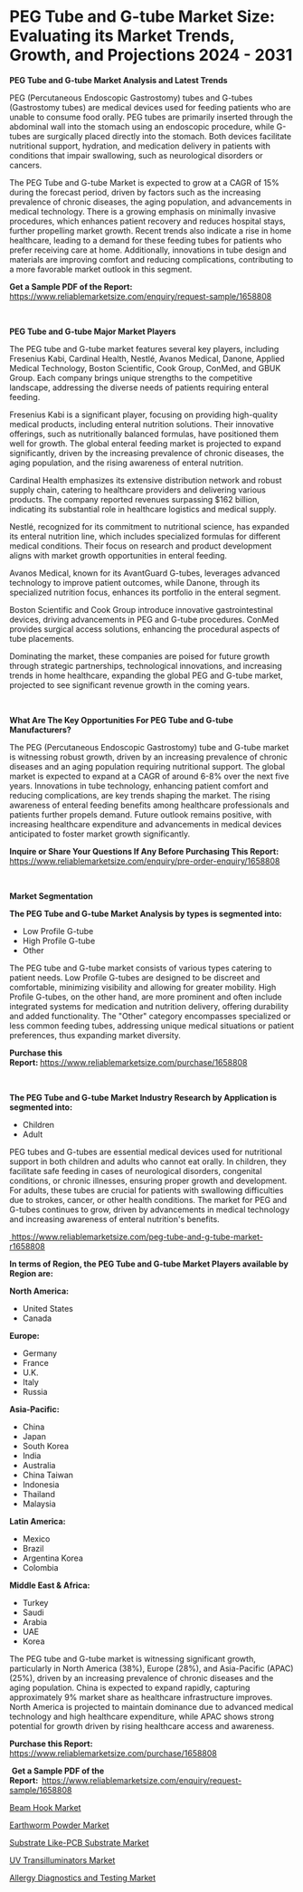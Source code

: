 <p><h1>PEG Tube and G-tube Market Size: Evaluating its Market Trends, Growth, and Projections 2024 - 2031</h1></p><p><strong>PEG Tube and G-tube Market Analysis and Latest Trends</strong></p>
<p><p>PEG (Percutaneous Endoscopic Gastrostomy) tubes and G-tubes (Gastrostomy tubes) are medical devices used for feeding patients who are unable to consume food orally. PEG tubes are primarily inserted through the abdominal wall into the stomach using an endoscopic procedure, while G-tubes are surgically placed directly into the stomach. Both devices facilitate nutritional support, hydration, and medication delivery in patients with conditions that impair swallowing, such as neurological disorders or cancers.</p><p>The PEG Tube and G-tube Market is expected to grow at a CAGR of 15% during the forecast period, driven by factors such as the increasing prevalence of chronic diseases, the aging population, and advancements in medical technology. There is a growing emphasis on minimally invasive procedures, which enhances patient recovery and reduces hospital stays, further propelling market growth. Recent trends also indicate a rise in home healthcare, leading to a demand for these feeding tubes for patients who prefer receiving care at home. Additionally, innovations in tube design and materials are improving comfort and reducing complications, contributing to a more favorable market outlook in this segment.</p></p>
<p><strong>Get a Sample PDF of the Report:&nbsp;</strong> <a href="https://www.reliablemarketsize.com/enquiry/request-sample/1658808?utm_campaign=1133&utm_medium=2&utm_source=Github&utm_content=ia&utm_term=28092024&utm_id=peg-tube-and-g-tube">https://www.reliablemarketsize.com/enquiry/request-sample/1658808</a></p>
<p>&nbsp;</p>
<p><strong>PEG Tube and G-tube Major Market Players</strong></p>
<p><p>The PEG tube and G-tube market features several key players, including Fresenius Kabi, Cardinal Health, Nestlé, Avanos Medical, Danone, Applied Medical Technology, Boston Scientific, Cook Group, ConMed, and GBUK Group. Each company brings unique strengths to the competitive landscape, addressing the diverse needs of patients requiring enteral feeding.</p><p>Fresenius Kabi is a significant player, focusing on providing high-quality medical products, including enteral nutrition solutions. Their innovative offerings, such as nutritionally balanced formulas, have positioned them well for growth. The global enteral feeding market is projected to expand significantly, driven by the increasing prevalence of chronic diseases, the aging population, and the rising awareness of enteral nutrition.</p><p>Cardinal Health emphasizes its extensive distribution network and robust supply chain, catering to healthcare providers and delivering various products. The company reported revenues surpassing $162 billion, indicating its substantial role in healthcare logistics and medical supply.</p><p>Nestlé, recognized for its commitment to nutritional science, has expanded its enteral nutrition line, which includes specialized formulas for different medical conditions. Their focus on research and product development aligns with market growth opportunities in enteral feeding.</p><p>Avanos Medical, known for its AvantGuard G-tubes, leverages advanced technology to improve patient outcomes, while Danone, through its specialized nutrition focus, enhances its portfolio in the enteral segment.</p><p>Boston Scientific and Cook Group introduce innovative gastrointestinal devices, driving advancements in PEG and G-tube procedures. ConMed provides surgical access solutions, enhancing the procedural aspects of tube placements.</p><p>Dominating the market, these companies are poised for future growth through strategic partnerships, technological innovations, and increasing trends in home healthcare, expanding the global PEG and G-tube market, projected to see significant revenue growth in the coming years.</p></p>
<p>&nbsp;</p>
<p><strong>What Are The Key Opportunities For PEG Tube and G-tube Manufacturers?</strong></p>
<p><p>The PEG (Percutaneous Endoscopic Gastrostomy) tube and G-tube market is witnessing robust growth, driven by an increasing prevalence of chronic diseases and an aging population requiring nutritional support. The global market is expected to expand at a CAGR of around 6-8% over the next five years. Innovations in tube technology, enhancing patient comfort and reducing complications, are key trends shaping the market. The rising awareness of enteral feeding benefits among healthcare professionals and patients further propels demand. Future outlook remains positive, with increasing healthcare expenditure and advancements in medical devices anticipated to foster market growth significantly.</p></p>
<p><strong>Inquire or Share Your Questions If Any Before Purchasing This Report:</strong> <a href="https://www.reliablemarketsize.com/enquiry/pre-order-enquiry/1658808?utm_campaign=1133&utm_medium=2&utm_source=Github&utm_content=ia&utm_term=28092024&utm_id=peg-tube-and-g-tube">https://www.reliablemarketsize.com/enquiry/pre-order-enquiry/1658808</a></p>
<p>&nbsp;</p>
<p><strong>Market Segmentation</strong></p>
<p><strong>The PEG Tube and G-tube Market Analysis by types is segmented into:</strong></p>
<p><ul><li>Low Profile G-tube</li><li>High Profile G-tube</li><li>Other</li></ul></p>
<p><p>The PEG tube and G-tube market consists of various types catering to patient needs. Low Profile G-tubes are designed to be discreet and comfortable, minimizing visibility and allowing for greater mobility. High Profile G-tubes, on the other hand, are more prominent and often include integrated systems for medication and nutrition delivery, offering durability and added functionality. The "Other" category encompasses specialized or less common feeding tubes, addressing unique medical situations or patient preferences, thus expanding market diversity.</p></p>
<p><strong>Purchase this Report:&nbsp;</strong><a href="https://www.reliablemarketsize.com/purchase/1658808?utm_campaign=1133&utm_medium=2&utm_source=Github&utm_content=ia&utm_term=28092024&utm_id=peg-tube-and-g-tube">https://www.reliablemarketsize.com/purchase/1658808</a></p>
<p>&nbsp;</p>
<p><strong>The PEG Tube and G-tube Market Industry Research by Application is segmented into:</strong></p>
<p><ul><li>Children</li><li>Adult</li></ul></p>
<p><p>PEG tubes and G-tubes are essential medical devices used for nutritional support in both children and adults who cannot eat orally. In children, they facilitate safe feeding in cases of neurological disorders, congenital conditions, or chronic illnesses, ensuring proper growth and development. For adults, these tubes are crucial for patients with swallowing difficulties due to strokes, cancer, or other health conditions. The market for PEG and G-tubes continues to grow, driven by advancements in medical technology and increasing awareness of enteral nutrition's benefits.</p></p>
<p><a href="https://www.reliablemarketsize.com/peg-tube-and-g-tube-market-r1658808?utm_campaign=1133&utm_medium=2&utm_source=Github&utm_content=ia&utm_term=28092024&utm_id=peg-tube-and-g-tube">&nbsp;https://www.reliablemarketsize.com/peg-tube-and-g-tube-market-r1658808</a></p>
<p><strong>In terms of Region, the PEG Tube and G-tube Market Players available by Region are:</strong></p>
<p>
    <p> <strong> North America: </strong>
        <ul>
            <li>United States</li>
            <li>Canada</li>
        </ul>
        </p> 
    <p> <strong> Europe: </strong>
        <ul>
            <li>Germany</li>
            <li>France</li>
            <li>U.K.</li>
            <li>Italy</li>
            <li>Russia</li>
        </ul>
        </p> 
    <p> <strong> Asia-Pacific: </strong>
        <ul>
            <li>China</li>
            <li>Japan</li>
            <li>South Korea</li>
            <li>India</li>
            <li>Australia</li>
            <li>China Taiwan</li>
            <li>Indonesia</li>
            <li>Thailand</li>
            <li>Malaysia</li>
        </ul>
        </p> 
    <p> <strong> Latin America: </strong>
        <ul>
            <li>Mexico</li>
            <li>Brazil</li>
            <li>Argentina Korea</li>
            <li>Colombia</li>
        </ul>
        </p> 
    <p> <strong> Middle East & Africa: </strong>
        <ul>
            <li>Turkey</li>
            <li>Saudi</li>
            <li>Arabia</li>
            <li>UAE</li>
            <li>Korea</li>
        </ul>
    </p>
    </p>
<p><p>The PEG tube and G-tube market is witnessing significant growth, particularly in North America (38%), Europe (28%), and Asia-Pacific (APAC) (25%), driven by an increasing prevalence of chronic diseases and the aging population. China is expected to expand rapidly, capturing approximately 9% market share as healthcare infrastructure improves. North America is projected to maintain dominance due to advanced medical technology and high healthcare expenditure, while APAC shows strong potential for growth driven by rising healthcare access and awareness.</p></p>
<p><strong>Purchase this Report: </strong><a href="https://www.reliablemarketsize.com/purchase/1658808?utm_campaign=1133&utm_medium=2&utm_source=Github&utm_content=ia&utm_term=28092024&utm_id=peg-tube-and-g-tube">https://www.reliablemarketsize.com/purchase/1658808</a></p>
<p>&nbsp;<strong>Get a Sample PDF of the Report:&nbsp;&nbsp;</strong><a href="https://www.reliablemarketsize.com/enquiry/request-sample/1658808?utm_campaign=1133&utm_medium=2&utm_source=Github&utm_content=ia&utm_term=28092024&utm_id=peg-tube-and-g-tube">https://www.reliablemarketsize.com/enquiry/request-sample/1658808</a></p>
<p><strong></strong></p>
<p><p><a href="https://issuu.com/reportprime-2/docs/beam-hook-market-size-2030.pptx_e0aa73c791c5fe?utm_campaign=1133&utm_medium=2&utm_source=Github&utm_content=ia&utm_term=28092024&utm_id=peg-tube-and-g-tube">Beam Hook Market</a></p><p><a href="https://www.linkedin.com/pulse/global-earthworm-powder-market-status-2024-2031-forecast-rra8e?trackingId=O9HwqnQeTdSGS8JkY6wjXw%3D%3D&utm_campaign=1133&utm_medium=2&utm_source=Github&utm_content=ia&utm_term=28092024&utm_id=peg-tube-and-g-tube">Earthworm Powder Market</a></p><p><a href="https://issuu.com/reportprime-2/docs/substrate-like-pcb-substrate-market_79a80c3855865f?utm_campaign=1133&utm_medium=2&utm_source=Github&utm_content=ia&utm_term=28092024&utm_id=peg-tube-and-g-tube">Substrate Like-PCB Substrate Market</a></p><p><a href="https://www.linkedin.com/pulse/uv-transilluminators-market-forecasts-trends-impact-analysis-zjyze?trackingId=Y%2BYCURsoTTuNv6BsRWrCSQ%3D%3D&utm_campaign=1133&utm_medium=2&utm_source=Github&utm_content=ia&utm_term=28092024&utm_id=peg-tube-and-g-tube">UV Transilluminators Market</a></p><p><a href="https://github.com/WillieWoodard/Market-Research-Report-List-6/blob/main/allergy-diagnostics-and-testing-market.md?utm_campaign=1133&utm_medium=2&utm_source=Github&utm_content=ia&utm_term=28092024&utm_id=peg-tube-and-g-tube">Allergy Diagnostics and Testing Market</a></p></p>